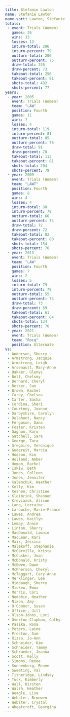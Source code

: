 ```yaml
---
title: Stefanie Lawton
name: Stefanie Lawton
name-sort: Lawton, Stefanie
totals:
 - event: Trials (Women)
   games: 26
   wins: 13
   losses: 13
   inturn-total: 286
   inturn-percent: 79
   outturn-total: 206
   outturn-percent: 75
   draw-total: 236
   draw-percent: 73
   takeout-total: 256
   takeout-percent: 81
   shots-total: 492
   shots-percent: 77
years:
 - year: 2005
   event: Trials (Women)
   team: "LAW"
   position: Fourth
   games: 11
   wins: 7
   losses: 4
   inturn-total: 119
   inturn-percent: 81
   outturn-total: 85
   outturn-percent: 76
   draw-total: 91
   draw-percent: 78
   takeout-total: 113
   takeout-percent: 81
   shots-total: 204
   shots-percent: 79
 - year: 2009
   event: Trials (Women)
   team: "LAWT"
   position: Fourth
   games: 8
   wins: 4
   losses: 4
   inturn-total: 88
   inturn-percent: 78
   outturn-total: 66
   outturn-percent: 74
   draw-total: 72
   draw-percent: 72
   takeout-total: 82
   takeout-percent: 80
   shots-total: 154
   shots-percent: 76
 - year: 2013
   event: Trials (Women)
   team: "LAW"
   position: Fourth
   games: 7
   wins: 2
   losses: 5
   inturn-total: 79
   inturn-percent: 78
   outturn-total: 55
   outturn-percent: 74
   draw-total: 73
   draw-percent: 69
   takeout-total: 61
   takeout-percent: 84
   shots-total: 134
   shots-percent: 76
 - year: 2021
   event: Trials (Women)
   team: "Rocq"
   position: Alternate
vs:
 - Anderson, Sherry
 - Armstrong, Jacquie
 - Armstrong, Leigh
 - Arsenault, Mary-Anne
 - Bakker, Glenys
 - Bell, Chelsey
 - Bernard, Cheryl
 - Betker, Jan
 - Brown, Rachel
 - Carey, Chelsea
 - Carter, Sasha
 - Cordina, Sheri
 - Courtney, Joanne
 - Darbyshire, Carolyn
 - Delahunt, Nancy
 - Ferguson, Dana
 - Foster, Kristen
 - Gagnon, Karo
 - Gatchell, Sara
 - George, Tara
 - Gregoire, Veronique
 - Gudereit, Marcia
 - Hodson, Kim
 - Holland, Amber
 - Homan, Rachel
 - Iskiw, Beth
 - Jones, Colleen
 - Jones, Jennifer
 - Kalenchuk, Heather
 - Kelly, Kim
 - Keshen, Christine
 - Kleibrink, Shannon
 - Kreviazuk, Alison
 - Lang, Lorraine
 - Larouche, Marie-France
 - Lawes, Andrea
 - Lawes, Kaitlyn
 - Lemay, Annie
 - Linton, Sherry
 - MacDonald, Lawnie
 - MacLean, Kari
 - Mair, Jessica
 - Malekoff, Stephanie
 - McCarville, Krista
 - McCusker, Joan
 - McDonald, Kristy
 - McEwen, Dawn
 - McPherson, Cheryl
 - McTaggart, Cary-Anne
 - Merklinger, Lee
 - Middaugh, Sherry
 - Miskew, Emma
 - Morris, Cori
 - Nedohin, Heather
 - Nixon, Amy
 - O'Connor, Susan
 - Officer, Jill
 - Olson-Johns, Lori
 - Overton-Clapham, Cathy
 - Pasika, Rona
 - Peters, Laine
 - Preston, Sam
 - Rizzo, Jo-Ann
 - Schneider, Kim
 - Schneider, Tammy
 - Schraeder, Jeanna
 - Scott, Kelly
 - Simons, Renee
 - Sonnenberg, Renee
 - Sweeting, Val
 - Titheridge, Lindsay
 - Tuck, Kimberly
 - Wall, Kirsten
 - Walsh, Heather
 - Weagle, Lisa
 - Webster, Bronwen
 - Webster, Crystal
 - Wheatcroft, Georgina
---
```

